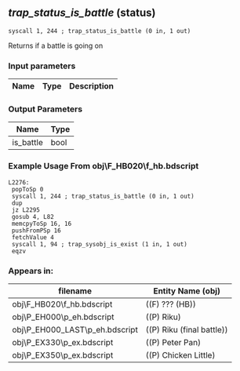 ## *trap_status_is_battle* (status)

`syscall 1, 244 ; trap_status_is_battle (0 in, 1 out)`

Returns if a battle is going on

### Input parameters
| Name | Type | Description
|------|------|------------


### Output Parameters
| Name | Type
|------|-----
| is_battle   | bool   
### Example Usage From obj\F_HB020\f_hb.bdscript
```plaintext
L2276:
 popToSp 0
 syscall 1, 244 ; trap_status_is_battle (0 in, 1 out)
 dup 
 jz L2295
 gosub 4, L82
 memcpyToSp 16, 16
 pushFromPSp 16
 fetchValue 4
 syscall 1, 94 ; trap_sysobj_is_exist (1 in, 1 out)
 eqzv
```


### Appears in:
| filename | Entity Name (obj)
|----------|-------------
| obj\F_HB020\f_hb.bdscript       | ((F) ??? (HB))          
| obj\P_EH000\p_eh.bdscript       | ((P) Riku)          
| obj\P_EH000_LAST\p_eh.bdscript       | ((P) Riku (final battle))          
| obj\P_EX330\p_ex.bdscript       | ((P) Peter Pan)          
| obj\P_EX350\p_ex.bdscript       | ((P) Chicken Little)          



